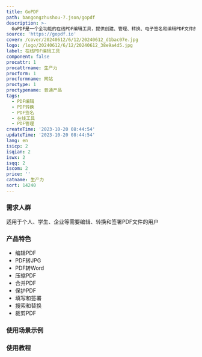 ```yaml
---
title: GoPDF
path: bangongzhushou-7.json/gopdf
description: >-
  GoPDF是一个全功能的在线PDF编辑工具，提供创建、管理、转换、电子签名和编辑PDF文件的无缝平台。用户可以编辑、转换、压缩、合并、保护PDF文件，还可以填写和签署文件。GoPDF具有安全可靠、易于使用、可从任何地方访问的特点。提供免费和付费版本。
source: 'https://gopdf.io'
cover: /cover/20240612/6/12/20240612_d1bac07e.jpg
logo: /logo/20240612/6/12/20240612_38e9a4d5.jpg
label: 在线PDF编辑工具
component: false
procattr: 1
procattrname: 生产力
procform: 1
procformname: 网站
proctype: 1
proctypename: 普通产品
tags:
  - PDF编辑
  - PDF转换
  - PDF签名
  - 在线工具
  - PDF管理
createTime: '2023-10-20 08:44:54'
updateTime: '2023-10-20 08:44:54'
lang: en
isicp: 2
isqian: 2
iswx: 2
isqq: 2
iscom: 2
price: ''
catname: 生产力
sort: 14240
---
```




### 需求人群
适用于个人、学生、企业等需要编辑、转换和签署PDF文件的用户

### 产品特色
- 编辑PDF
- PDF转JPG
- PDF转Word
- 压缩PDF
- 合并PDF
- 保护PDF
- 填写和签署
- 搜索和替换
- 裁剪PDF

### 使用场景示例


### 使用教程


  

